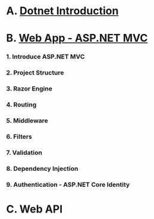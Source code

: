# A. [Dotnet Introduction](https://github.com/locngdotcom/dotnettraining/tree/main/A.Dotnet_Introduction)

# B. [Web App - ASP.NET MVC](https://github.com/locngdotcom/dotnettraining/tree/main/B.Web_App)
  ### 1. Introduce ASP.NET MVC
  ### 2. Project Structure
  ### 3. Razor Engine
  ### 4. Routing
  ### 5. Middleware
  ### 6. Filters
  ### 7. Validation
  ### 8. Dependency Injection    
  ### 9. Authentication - ASP.NET Core Identity
# C. Web API 

